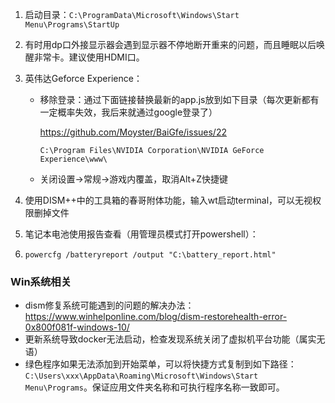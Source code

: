 1. 启动目录：`C:\ProgramData\Microsoft\Windows\Start Menu\Programs\StartUp`

2. 有时用dp口外接显示器会遇到显示器不停地断开重来的问题，而且睡眠以后唤醒非常卡。建议使用HDMI口。

3. 英伟达Geforce Experience：

   - 移除登录：通过下面链接替换最新的app.js放到如下目录（每次更新都有一定概率失效，我后来就通过google登录了）

      https://github.com/Moyster/BaiGfe/issues/22

      ```
      C:\Program Files\NVIDIA Corporation\NVIDIA GeForce Experience\www\
      ```

   - 关闭设置->常规->游戏内覆盖，取消Alt+Z快捷键

4. 使用DISM++中的工具箱的春哥附体功能，输入wt启动terminal，可以无视权限删掉文件

5. 笔记本电池使用报告查看（用管理员模式打开powershell）：

6. ```
   powercfg /batteryreport /output "C:\battery_report.html"
   ```
   

### Win系统相关

- dism修复系统可能遇到的问题的解决办法：https://www.winhelponline.com/blog/dism-restorehealth-error-0x800f081f-windows-10/
- 更新系统导致docker无法启动，检查发现系统关闭了虚拟机平台功能（属实无语）
- 绿色程序如果无法添加到开始菜单，可以将快捷方式复制到如下路径：`C:\Users\xxx\AppData\Roaming\Microsoft\Windows\Start Menu\Programs`。保证应用文件夹名称和可执行程序名称一致即可。

